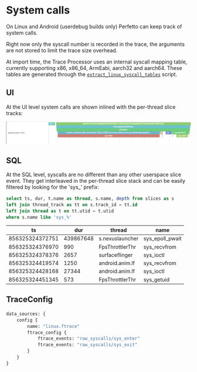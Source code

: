 # System calls

On Linux and Android (userdebug builds only) Perfetto can keep track of system
calls.

Right now only the syscall number is recorded in the trace, the arguments are
not stored to limit the trace size overhead.

At import time, the Trace Processor uses an internal syscall mapping table,
currently supporting x86, x86_64, ArmEabi, aarch32 and aarch64. These tables are
generated through the
[`extract_linux_syscall_tables`](/tools/extract_linux_syscall_tables) script.

## UI

At the UI level system calls are shown inlined with the per-thread slice tracks:

![](/docs/images/syscalls.png 'System calls in the thread tracks')

## SQL

At the SQL level, syscalls are no different than any other userspace slice
event. They get interleaved in the per-thread slice stack and can be easily
filtered by looking for the 'sys\_' prefix:

```sql
select ts, dur, t.name as thread, s.name, depth from slices as s
left join thread_track as tt on s.track_id = tt.id
left join thread as t on tt.utid = t.utid
where s.name like 'sys_%'
```

| ts              | dur       | thread          | name            |
| --------------- | --------- | --------------- | --------------- |
| 856325324372751 | 439867648 | s.nexuslauncher | sys_epoll_pwait |
| 856325324376970 | 990       | FpsThrottlerThr | sys_recvfrom    |
| 856325324378376 | 2657      | surfaceflinger  | sys_ioctl       |
| 856325324419574 | 1250      | android.anim.lf | sys_recvfrom    |
| 856325324428168 | 27344     | android.anim.lf | sys_ioctl       |
| 856325324451345 | 573       | FpsThrottlerThr | sys_getuid      |

## TraceConfig

```protobuf
data_sources: {
    config {
        name: "linux.ftrace"
        ftrace_config {
            ftrace_events: "raw_syscalls/sys_enter"
            ftrace_events: "raw_syscalls/sys_exit"
        }
    }
}
```
